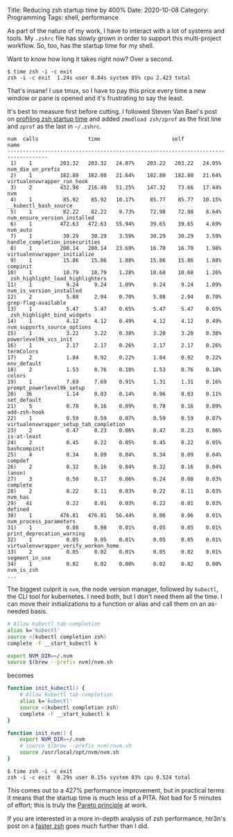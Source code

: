 Title: Reducing zsh startup time by 400%
Date: 2020-10-08
Category: Programming
Tags: shell, performance

As part of the nature of my work, I have to interact with a lot of systems and
tools. My `.zshrc` file has slowly grown in order to support this multi-project
workflow. So, too, has the startup time for my shell.

Want to know how long it takes right now? Over a second.

```console
$ time zsh -i -c exit
zsh -i -c exit  1.24s user 0.84s system 85% cpu 2.423 total
```

That's insane! I use tmux, so I have to pay this price every time a new window
or pane is opened and it's frustrating to say the least.

It's best to measure first before cutting. I followed Steven Van Bael's post on
[profiling zsh startup time](https://stevenvanbael.com/profiling-zsh-startup)
and added `zmodload zsh/zprof` as the first line and `zprof` as the last in
`~/.zshrc`.

```
num  calls                time                       self            name
-----------------------------------------------------------------------------------
 1)    1         203.32   203.32   24.07%    203.22   203.22   24.05%  nvm_die_on_prefix
 2)    1         182.80   182.80   21.64%    182.80   182.80   21.64%  virtualenvwrapper_run_hook
 3)    2         432.98   216.49   51.25%    147.32    73.66   17.44%  nvm
 4)    1          85.92    85.92   10.17%     85.77    85.77   10.15%  __kubectl_bash_source
 5)    1          82.22    82.22    9.73%     72.98    72.98    8.64%  nvm_ensure_version_installed
 6)    1         472.63   472.63   55.94%     39.65    39.65    4.69%  nvm_auto
 7)    1          30.29    30.29    3.59%     30.29    30.29    3.59%  handle_completion_insecurities
 8)    1         200.14   200.14   23.69%     16.70    16.70    1.98%  virtualenvwrapper_initialize
 9)    1          15.86    15.86    1.88%     15.86    15.86    1.88%  compinit
10)    1          10.79    10.79    1.28%     10.68    10.68    1.26%  _zsh_highlight_load_highlighters
11)    1           9.24     9.24    1.09%      9.24     9.24    1.09%  nvm_is_version_installed
12)    2           5.88     2.94    0.70%      5.88     2.94    0.70%  grep-flag-available
13)    1           5.47     5.47    0.65%      5.47     5.47    0.65%  _zsh_highlight_bind_widgets
14)    1           4.12     4.12    0.49%      4.12     4.12    0.49%  nvm_supports_source_options
15)    1           3.22     3.22    0.38%      3.20     3.20    0.38%  powerlevel9k_vcs_init
16)    1           2.17     2.17    0.26%      2.17     2.17    0.26%  termColors
17)    2           1.84     0.92    0.22%      1.84     0.92    0.22%  env_default
18)    2           1.53     0.76    0.18%      1.53     0.76    0.18%  colors
19)    1           7.69     7.69    0.91%      1.31     1.31    0.16%  prompt_powerlevel9k_setup
20)   36           1.14     0.03    0.14%      0.96     0.03    0.11%  set_default
21)    5           0.78     0.16    0.09%      0.78     0.16    0.09%  add-zsh-hook
22)    1           0.59     0.59    0.07%      0.59     0.59    0.07%  virtualenvwrapper_setup_tab_completion
23)    2           0.47     0.23    0.06%      0.47     0.23    0.06%  is-at-least
24)    2           0.45     0.22    0.05%      0.45     0.22    0.05%  bashcompinit
25)    4           0.34     0.09    0.04%      0.34     0.09    0.04%  compdef
26)    2           0.32     0.16    0.04%      0.32     0.16    0.04%  (anon)
27)    3           0.50     0.17    0.06%      0.24     0.08    0.03%  complete
28)    2           0.22     0.11    0.03%      0.22     0.11    0.03%  nvm_has
29)   41           0.22     0.01    0.03%      0.22     0.01    0.03%  defined
30)    1         476.81   476.81   56.44%      0.06     0.06    0.01%  nvm_process_parameters
31)    1           0.08     0.08    0.01%      0.05     0.05    0.01%  print_deprecation_warning
32)    1           0.05     0.05    0.01%      0.05     0.05    0.01%  virtualenvwrapper_verify_workon_home
33)    2           0.05     0.02    0.01%      0.05     0.02    0.01%  segment_in_use
34)    1           0.02     0.02    0.00%      0.02     0.02    0.00%  nvm_is_zsh
...
```

The biggest culprit is `nvm`, the node version manager, followed by `kubectl`,
the CLI tool for kubernetes. I need both, but I don't need them all the time. I
can move their initializations to a function or alias and call them on an
as-needed basis.

```zsh
# Allow kubectl tab-completion
alias k='kubectl'
source <(kubectl completion zsh)
complete -F __start_kubectl k

export NVM_DIR=~/.nvm
source $(brew --prefix nvm)/nvm.sh
```

becomes

```zsh
function init_kubectl() {
    # Allow kubectl tab-completion
    alias k='kubectl'
    source <(kubectl completion zsh)
    complete -F __start_kubectl k
}

function init_nvm() {
    export NVM_DIR=~/.nvm
    # source $(brew --prefix nvm)/nvm.sh
    source /usr/local/opt/nvm/nvm.sh
}
```

```console
$ time zsh -i -c exit
zsh -i -c exit  0.29s user 0.15s system 83% cpu 0.524 total
```

This comes out to a 427% performance improvement, but in practical terms it
means that the startup time is much less of a PITA. Not bad for 5 minutes of
effort; this is truly the [Pareto
principle](https://en.wikipedia.org/wiki/Pareto_principle) at work.

If you are interested in a more in-depth analysis of zsh performance, htr3n's
post on a [faster zsh](https://htr3n.github.io/2018/07/faster-zsh/) goes much
further than I did.
